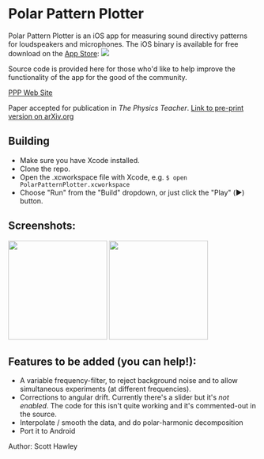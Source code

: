 # Polar Pattern Plotter

Polar Pattern Plotter is an iOS app for measuring sound directivy patterns for loudspeakers and microphones.  The iOS binary is available for free download on the [App Store](https://appsto.re/us/Mfvadb.i): 
<a href="https://itunes.apple.com/us/app/polar-pattern-plotter/id1124159846?mt=8"><img src="http://www.scotthawley.com/ppp/app_store_badge.svg"></a>

Source code is provided here for those who'd like to help improve the functionality of the app for the good of the community.

[PPP Web Site](http://www.scotthawley.com/ppp/)

Paper accepted for publication in *The Physics Teacher*.  [Link to pre-print version on arXiv.org](https://arxiv.org/abs/1702.06072)

## Building

* Make sure you have Xcode installed.
* Clone the repo.
* Open the .xcworkspace file with Xcode, e.g. `$ open PolarPatternPlotter.xcworkspace`
* Choose "Run" from the "Build" dropdown, or just click the "Play" (▶️) button.

## Screenshots:

<img src="http://www.scotthawley.com/ppp/screenshot_real_sm57.jpg" width=200px>
<img src="http://www.scotthawley.com/ppp/screenshot_twospeakers_250hz_.PNG" width=200px>


## Features to be added (you can help!):
* A variable frequency-filter, to reject background noise and to allow simultaneous experiments (at different frequencies).  
* Corrections to angular drift.  Currently there's a slider but it's *not enabled*.  The code for this isn't quite working and it's commented-out in the source.
* Interpolate / smooth the data, and do polar-harmonic decomposition
* Port it to Android


Author: Scott Hawley
